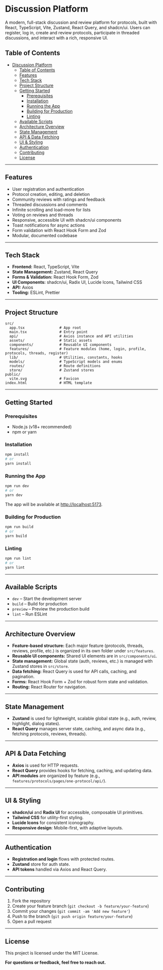 # Discussion Platform

A modern, full-stack discussion and review platform for protocols, built with React, TypeScript, Vite, Zustand, React Query, and shadcn/ui. Users can register, log in, create and review protocols, participate in threaded discussions, and interact with a rich, responsive UI.

## Table of Contents

- [Discussion Platform](#discussion-platform)
  - [Table of Contents](#table-of-contents)
  - [Features](#features)
  - [Tech Stack](#tech-stack)
  - [Project Structure](#project-structure)
  - [Getting Started](#getting-started)
    - [Prerequisites](#prerequisites)
    - [Installation](#installation)
    - [Running the App](#running-the-app)
    - [Building for Production](#building-for-production)
    - [Linting](#linting)
  - [Available Scripts](#available-scripts)
  - [Architecture Overview](#architecture-overview)
  - [State Management](#state-management)
  - [API \& Data Fetching](#api--data-fetching)
  - [UI \& Styling](#ui--styling)
  - [Authentication](#authentication)
  - [Contributing](#contributing)
  - [License](#license)

---

## Features

- User registration and authentication
- Protocol creation, editing, and deletion
- Community reviews with ratings and feedback
- Threaded discussions and comments
- Infinite scrolling and load-more for lists
- Voting on reviews and threads
- Responsive, accessible UI with shadcn/ui components
- Toast notifications for async actions
- Form validation with React Hook Form and Zod
- Modular, documented codebase

---

## Tech Stack

- **Frontend:** React, TypeScript, Vite
- **State Management:** Zustand, React Query
- **Forms & Validation:** React Hook Form, Zod
- **UI Components:** shadcn/ui, Radix UI, Lucide Icons, Tailwind CSS
- **API:** Axios
- **Tooling:** ESLint, Prettier

---

## Project Structure

```
src/
  app.tsx                # App root
  main.tsx               # Entry point
  api/                   # Axios instance and API utilities
  assets/                # Static assets
  components/            # Reusable UI components
  features/              # Feature modules (home, login, profile, protocols, threads, register)
  lib/                   # Utilities, constants, hooks
  models/                # TypeScript models and enums
  routes/                # Route definitions
  store/                 # Zustand stores
public/
  vite.svg               # Favicon
index.html               # HTML template
```

---

## Getting Started

### Prerequisites

- Node.js (v18+ recommended)
- npm or yarn

### Installation

```sh
npm install
# or
yarn install
```

### Running the App

```sh
npm run dev
# or
yarn dev
```

The app will be available at [http://localhost:5173](http://localhost:5173).

### Building for Production

```sh
npm run build
# or
yarn build
```

### Linting

```sh
npm run lint
# or
yarn lint
```

---

## Available Scripts

- `dev` – Start the development server
- `build` – Build for production
- `preview` – Preview the production build
- `lint` – Run ESLint

---

## Architecture Overview

- **Feature-based structure:** Each major feature (protocols, threads, reviews, profile, etc.) is organized in its own folder under `src/features`.
- **Reusable UI components:** Shared UI elements are in `src/components/ui`.
- **State management:** Global state (auth, reviews, etc.) is managed with Zustand stores in `src/store`.
- **Data fetching:** React Query is used for API calls, caching, and pagination.
- **Forms:** React Hook Form + Zod for robust form state and validation.
- **Routing:** React Router for navigation.

---

## State Management

- **Zustand** is used for lightweight, scalable global state (e.g., auth, review, highlight, dialog states).
- **React Query** manages server state, caching, and async data (e.g., fetching protocols, reviews, threads).

---

## API & Data Fetching

- **Axios** is used for HTTP requests.
- **React Query** provides hooks for fetching, caching, and updating data.
- **API modules** are organized by feature (e.g., `features/protocols/pages/one-protocol/api/`).

---

## UI & Styling

- **shadcn/ui** and **Radix UI** for accessible, composable UI primitives.
- **Tailwind CSS** for utility-first styling.
- **Lucide Icons** for consistent iconography.
- **Responsive design**: Mobile-first, with adaptive layouts.

---

## Authentication

- **Registration and login** flows with protected routes.
- **Zustand** store for auth state.
- **API tokens** handled via Axios and React Query.

---

## Contributing

1. Fork the repository
2. Create your feature branch (`git checkout -b feature/your-feature`)
3. Commit your changes (`git commit -am 'Add new feature'`)
4. Push to the branch (`git push origin feature/your-feature`)
5. Open a pull request

---

## License

This project is licensed under the MIT License.

**For questions or feedback, feel free to reach out.**
